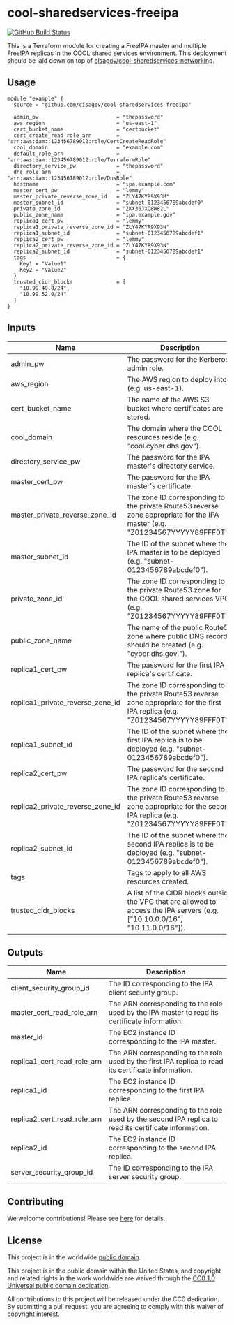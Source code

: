# cool-sharedservices-freeipa #

[![GitHub Build Status](https://github.com/cisagov/cool-sharedservices-freeipa/workflows/build/badge.svg)](https://github.com/cisagov/cool-sharedservices-freeipa/actions)

This is a Terraform module for creating a FreeIPA master and multiple
FreeIPA replicas in the COOL shared services environment.  This
deployment should be laid down on top of
[cisagov/cool-sharedservices-networking](https://github.com/cisagov/cool-sharedservices-networking).

## Usage ##

```hcl
module "example" {
  source = "github.com/cisagov/cool-sharedservices-freeipa"

  admin_pw                         = "thepassword"
  aws_region                       = "us-east-1"
  cert_bucket_name                 = "certbucket"
  cert_create_read_role_arn        = "arn:aws:iam::123456789012:role/CertCreateReadRole"
  cool_domain                      = "example.com"
  default_role_arn                 = "arn:aws:iam::123456789012:role/TerraformRole"
  directory_service_pw             = "thepassword"
  dns_role_arn                     = "arn:aws:iam::123456789012:role/DnsRole"
  hostname                         = "ipa.example.com"
  master_cert_pw                   = "lemmy"
  master_private_reverse_zone_id   = "ZLY47KYR9X93M"
  master_subnet_id                 = "subnet-0123456789abcdef0"
  private_zone_id                  = "ZKX36JXQ8W82L"
  public_zone_name                 = "ipa.example.gov"
  replica1_cert_pw                 = "lemmy"
  replica1_private_reverse_zone_id = "ZLY47KYR9X93N"
  replica1_subnet_id               = "subnet-0123456789abcdef1"
  replica2_cert_pw                 = "lemmy"
  replica2_private_reverse_zone_id = "ZLY47KYR9X93N"
  replica2_subnet_id               = "subnet-0123456789abcdef1"
  tags                             = {
    Key1 = "Value1"
    Key2 = "Value2"
  }
  trusted_cidr_blocks              = [
    "10.99.49.0/24",
    "10.99.52.0/24"
  ]
}
```

## Inputs ##

| Name | Description | Type | Default | Required |
|------|-------------|:----:|:-------:|:--------:|
| admin_pw | The password for the Kerberos admin role. | string | | yes |
| aws_region | The AWS region to deploy into (e.g. us-east-1). | string | | yes |
| cert_bucket_name | The name of the AWS S3 bucket where certificates are stored. | string | `cool-certificates` | no |
| cool_domain | The domain where the COOL resources reside (e.g. "cool.cyber.dhs.gov"). | string | `cool.cyber.dhs.gov` | no |
| directory_service_pw | The password for the IPA master's directory service. | string | | yes |
| master_cert_pw | The password for the IPA master's certificate. | string | | yes |
| master_private_reverse_zone_id | The zone ID corresponding to the private Route53 reverse zone appropriate for the IPA master (e.g. "Z01234567YYYYY89FFF0T"). | string | | yes |
| master_subnet_id | The ID of the subnet where the IPA master is to be deployed (e.g. "subnet-0123456789abcdef0"). | string | | yes |
| private_zone_id | The zone ID corresponding to the private Route53 zone for the COOL shared services VPC (e.g. "Z01234567YYYYY89FFF0T"). | string | | yes |
| public_zone_name | The name of the public Route53 zone where public DNS records should be created (e.g. "cyber.dhs.gov."). | string | `cyber.dhs.gov` | no |
| replica1_cert_pw | The password for the first IPA replica's certificate. | string | | yes |
| replica1_private_reverse_zone_id | The zone ID corresponding to the private Route53 reverse zone appropriate for the first IPA replica (e.g. "Z01234567YYYYY89FFF0T"). | string | | yes |
| replica1_subnet_id | The ID of the subnet where the first IPA replica is to be deployed (e.g. "subnet-0123456789abcdef0"). | string | | yes |
| replica2_cert_pw | The password for the second IPA replica's certificate. | string | | yes |
| replica2_private_reverse_zone_id | The zone ID corresponding to the private Route53 reverse zone appropriate for the second IPA replica (e.g. "Z01234567YYYYY89FFF0T"). | string | | yes |
| replica2_subnet_id | The ID of the subnet where the second IPA replica is to be deployed (e.g. "subnet-0123456789abcdef0"). | string | | yes |
| tags | Tags to apply to all AWS resources created. | map(string) | `{}` | no |
| trusted_cidr_blocks | A list of the CIDR blocks outside the VPC that are allowed to access the IPA servers (e.g. ["10.10.0.0/16", "10.11.0.0/16"]). | list(string) | `[]` | no |

## Outputs ##

| Name | Description |
|------|-------------|
| client_security_group_id | The ID corresponding to the IPA client security group. |
| master_cert_read_role_arn | The ARN corresponding to the role used by the IPA master to read its certificate information. |
| master_id | The EC2 instance ID corresponding to the IPA master. |
| replica1_cert_read_role_arn | The ARN corresponding to the role used by the first IPA replica to read its certificate information. |
| replica1_id | The EC2 instance ID corresponding to the first IPA replica. |
| replica2_cert_read_role_arn | The ARN corresponding to the role used by the second IPA replica to read its certificate information. |
| replica2_id | The EC2 instance ID corresponding to the second IPA replica. |
| server_security_group_id | The ID corresponding to the IPA server security group. |

## Contributing ##

We welcome contributions!  Please see [here](CONTRIBUTING.md) for
details.

## License ##

This project is in the worldwide [public domain](LICENSE).

This project is in the public domain within the United States, and
copyright and related rights in the work worldwide are waived through
the [CC0 1.0 Universal public domain
dedication](https://creativecommons.org/publicdomain/zero/1.0/).

All contributions to this project will be released under the CC0
dedication. By submitting a pull request, you are agreeing to comply
with this waiver of copyright interest.
